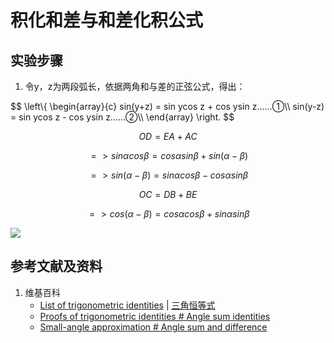 # 积化和差与和差化积公式

## 实验步骤

1. 令y，z为两段弧长，依据两角和与差的正弦公式，得出：

$$
\left\\{ 
    \begin{array}{c}
        sin(y+z) = sin ycos z + cos ysin z......①\\\\ 
        sin(y-z) = sin ycos z - cos ysin z......②\\\\ 
    \end{array}
\right. 
$$

$$ OD=EA+AC $$

$$ => sin α cos β= cos α sin β + sin(α-β) $$

$$ => sin(α-β)= sin α cos β - cos α sin β $$

$$ OC=DB+BE $$ 

$$ => cos(α-β) = cos α cos β + sin α sin β $$

![](/images/欧几里得几何/三角学/三角恒等式/积化和差与和差化积公式/1a1.jpg)

## 参考文献及资料

1. 维基百科
	- [List of trigonometric identities](https://en.wikipedia.org/wiki/List_of_trigonometric_identities) | [三角恒等式](https://zh.wikipedia.org/wiki/%E4%B8%89%E8%A7%92%E6%81%92%E7%AD%89%E5%BC%8F#%E8%A7%92%E7%9A%84%E5%92%8C%E5%B7%AE%E6%81%92%E7%AD%89%E5%BC%8F) 
	- [Proofs of trigonometric identities # Angle sum identities](https://en.wikipedia.org/wiki/Proofs_of_trigonometric_identities#Angle_sum_identities) 
	- [Small-angle approximation # Angle sum and difference](https://en.wikipedia.org/wiki/Small-angle_approximation#Angle_sum_and_difference) 

